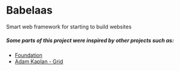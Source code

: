 # Babelaas
Smart web framework for starting to build websites

##### Some parts of this project were inspired by other projects such as:

- [Foundation](http://foundation.zurb.com)
- [Adam Kaplan - Grid](http://adamkaplan.me/grid/)